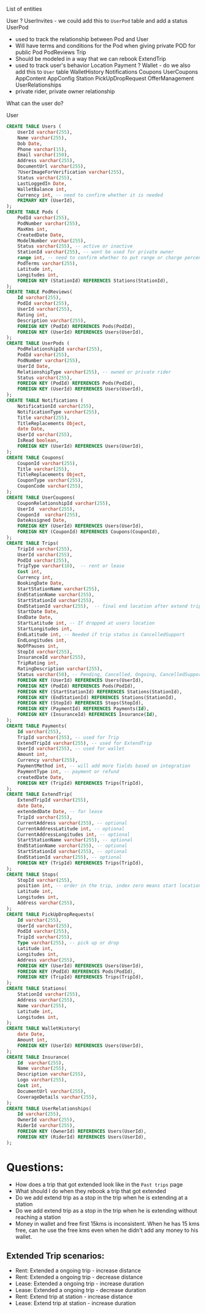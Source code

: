 
List of entities

User
? UserInvites - we could add this to `UserPod` table and add a status
UserPod
 - used to track the relationship between Pod and User
 - Will have terms and conditions for the Pod when giving private POD for public
Pod
PodReviews
Trip
 - Should be modeled in a way that we can rebook
ExtendTrip
 - used to track user's behavior
Location
Payment
? Wallet - do we also add this to `User` table
WalletHistory
Notifications
Coupons
UserCoupons
AppContent
AppConfig
Station
PickUpDropRequest
OfferManagement
UserRelationships
 - private rider, private owner relationship

What can the user do?

User
```SQL
CREATE TABLE Users (
    UserId varchar(255),
    Name varchar(255),
    Dob Date,
    Phone varchar(15),
    Email varchar(150),
    Address varchar(255),
    DocumentUrl varchar(255),
    ?UserImageForVerification varchar(255),
    Status varchar(255),
    LastLoggedIn Date,
    WalletBalance int,
    Currency int, -- need to confirm whether it is needed
    PRIMARY KEY (UserId),
);
CREATE TABLE Pods (
    PodId varchar(255),
    PodNumber varchar(255),
    MaxKms int,
    CreatedDate Date,
    ModelNumber varchar(255),
    Status varchar(255), -- active or inactive
    StationId varchar(255), -- wont be used for private owner
    range int, -- need to confirm whether to put range or charge percent
    PodTerms varchar(255),
    Latitude int,
    Longitudes int,
    FOREIGN KEY (StationId) REFERENCES Stations(StationId),
);
CREATE TABLE PodReviews(
    Id varchar(255),
    PodId varchar(255),
    UserId varchar(255),
    Rating int,
    Description varchar(255),
    FOREIGN KEY (PodId) REFERENCES Pods(PodId),
    FOREIGN KEY (UserId) REFERENCES Users(UserId),
);
CREATE TABLE UserPods (
    PodRelationshipId varchar(255),
    PodId varchar(255),
    PodNumber varchar(255),
    UserId Date,
    RelationshipType varchar(255), -- owned or private rider
    Status varchar(255),
    FOREIGN KEY (PodId) REFERENCES Pods(PodId),
    FOREIGN KEY (UserId) REFERENCES Users(UserId),
);
CREATE TABLE Notifications (
    NotificationId varchar(255),
    NotificationType varchar(255),
    Title varchar(255),
    TitleReplacements Object,
    date Date,
    UserId varchar(255),
    IsRead boolean,
    FOREIGN KEY (UserId) REFERENCES Users(UserId),
);
CREATE TABLE Coupons(
    CouponId varchar(255),
    Title varchar(255),
    TitleReplacements Object,
    CouponType varchar(255),
    CouponCode varchar(255),
);
CREATE TABLE UserCoupons(
    CouponRelationshipId varchar(255),
    UserId  varchar(255),
    CouponId  varchar(255),
    DateAssigned Date,
    FOREIGN KEY (UserId) REFERENCES Users(UserId),
    FOREIGN KEY (CouponId) REFERENCES Coupons(CouponId),
);
CREATE TABLE Trips(
    TripId varchar(255),
    UserId varchar(255),
    PodId varchar(255),
    TripType varchar(10),  -- rent or lease
    Cost int,
    Currency int,
    BookingDate Date,
    StartStationName varchar(255),
    EndStationName varchar(255),
    StartStationId varchar(255),
    EndStationId varchar(255),  -- final end location after extend trip
    StartDate Date,
    EndDate Date,
    StartLatitude int, -- If dropped at users location
    StartLongitudes int,
    EndLatitude int, -- Needed if trip status is CancelledSupport
    EndLongitudes int,
    NoOfPauses int,
    StopId varchar(255),
    InsuranceId varchar(255),
    TripRating int,
    RatingDescription varchar(255),
    Status varchar(50), -- Pending, Cancelled, Ongoing, CancelledSupport, Completed
    FOREIGN KEY (UserId) REFERENCES Users(UserId),
    FOREIGN KEY (PodId) REFERENCES Pods(PodId),
    FOREIGN KEY (StartStationId) REFERENCES Stations(StationId),
    FOREIGN KEY (EndStationId) REFERENCES Stations(StationId),
    FOREIGN KEY (StopId) REFERENCES Stops(StopId),
    FOREIGN KEY (PaymentId) REFERENCES Payments(Id),
    FOREIGN KEY (InsuranceId) REFERENCES Insurance(Id),
);
CREATE TABLE Payments(
    Id varchar(255),
    TripId varchar(255), -- used for Trip
    ExtendTripId varchar(255), -- used for ExtendTrip
    UserId varchar(255), -- used for wallet
    Amount int,
    Currency varchar(255),
    PaymentMethod int, -- will add more fields based on integration
    PaymentType int, -- payment or refund
    createdDate Date,
    FOREIGN KEY (TripId) REFERENCES Trips(TripId),
);
CREATE TABLE ExtendTrip(
    ExtendTripId varchar(255),
    date Date,
    extendedDate Date, -- for lease
    TripId varchar(255),
    CurrentAddress varchar(255), -- optional
    CurrentAddressLatitude int, -- optional
    CurrentAddressLongitudes int, -- optional
    StartStationName varchar(255), -- optional
    EndStationName varchar(255), -- optional
    StartStationId varchar(255), -- optional
    EndStationId varchar(255), -- optional
    FOREIGN KEY (TripId) REFERENCES Trips(TripId),
);
CREATE TABLE Stops(
    StopId varchar(255),
    position int, -- order in the trip, index zero means start location, last index is end location
    Latitude int,
    Longitudes int,
    Address varchar(255),
);
CREATE TABLE PickUpDropRequests(
    Id varchar(255),
    UserId varchar(255),
    PodId varchar(255),
    TripId varchar(255),
    Type varchar(255), -- pick up or drop
    Latitude int,
    Longitudes int,
    Address varchar(255),
    FOREIGN KEY (UserId) REFERENCES Users(UserId),
    FOREIGN KEY (PodId) REFERENCES Pods(PodId),
    FOREIGN KEY (TripId) REFERENCES Trips(TripId),
);
CREATE TABLE Stations(
    StationId varchar(255),
    Address varchar(255),
    Name varchar(255),
    Latitude int,
    Longitudes int,
);
CREATE TABLE WalletHistory(
    date Date,
    Amount int,
    FOREIGN KEY (UserId) REFERENCES Users(UserId),
);
CREATE TABLE Insurance(
    Id  varchar(255),
    Name varchar(255),
    Description varchar(255),
    Logo varchar(255),
    Cost int,
    DocumentUrl varchar(255),
    CoverageDetails varchar(255),
);
CREATE TABLE UserRelationships(
    Id varchar(255),
    OwnerId varchar(255),
    RiderId varchar(255),
    FOREIGN KEY (OwnerId) REFERENCES Users(UserId),
    FOREIGN KEY (RiderId) REFERENCES Users(UserId),
);
```


# Questions:

- How does a trip that got extended look like in the `Past trips` page
- What should I do when they rebook a trip that got extended
- Do we add extend trip as a stop in the trip when he is extending at a station
- Do we add extend trip as a stop in the trip when he is extending without reaching a station
- Money in wallet and free first 15kms is inconsistent. When he has 15 kms free, can he use the free kms even when he didn't add any money to his wallet.

## Extended Trip scenarios:

- Rent: Extended a ongoing trip - increase distance
- Rent: Extended a ongoing trip - decrease distance
- Lease: Extended a ongoing trip - increase duration
- Lease: Extended a ongoing trip - decrease duration
- Rent: Extend trip at station - increase distance
- Lease: Extend trip at station - increase duration
